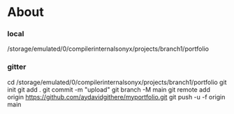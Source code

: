 # About


### local
    
/storage/emulated/0/compilerinternalsonyx/projects/branch1/portfolio
    
    
    
### gitter
    
 cd /storage/emulated/0/compilerinternalsonyx/projects/branch1/portfolio
 git init 
 git add .
 git commit -m "upload"
 git branch -M main
 git remote add origin https://github.com/aydavidgithere/myportfolio.git
 git push -u -f origin main